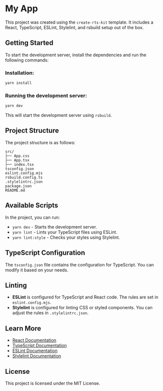 
# My App

This project was created using the `create-rts-kit` template. It includes a React, TypeScript, ESLint, Stylelint, and rsbuild setup out of the box.

## Getting Started

To start the development server, install the dependencies and run the following commands:

### Installation:

```bash
yarn install
```

### Running the development server:

```bash
yarn dev
```

This will start the development server using `rsbuild`.

## Project Structure

The project structure is as follows:

```
src/
├── App.css
├── App.tsx
├── index.tsx
tsconfig.json
eslint.config.mjs
rsbuild.config.ts
.stylelintrc.json
package.json
README.md
```

## Available Scripts

In the project, you can run:

- `yarn dev` - Starts the development server.
- `yarn lint` - Lints your TypeScript files using ESLint.
- `yarn lint:style` - Checks your styles using Stylelint.

## TypeScript Configuration

The `tsconfig.json` file contains the configuration for TypeScript. You can modify it based on your needs. 

## Linting

- **ESLint** is configured for TypeScript and React code. The rules are set in `eslint.config.mjs`.
- **Stylelint** is configured for linting CSS or styled components. You can adjust the rules in `.stylelintrc.json`.

## Learn More

- [React Documentation](https://reactjs.org/)
- [TypeScript Documentation](https://www.typescriptlang.org/docs/)
- [ESLint Documentation](https://eslint.org/docs/user-guide/getting-started)
- [Stylelint Documentation](https://stylelint.io/)

## License

This project is licensed under the MIT License.
